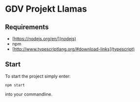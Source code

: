 GDV Projekt Llamas
==================

Requirements
------------
- [https://nodejs.org/en/](nodejs)
- npm
- [http://www.typescriptlang.org/#download-links](typescript)

Start
-----
To start the project simply enter:

    npm start
    
into your commandline.